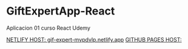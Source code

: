 # GiftExpertApp-React
Aplicacion 01 curso React Udemy

[NETLIFY HOST: gif-expert-mvpdvlp.netlify.app](https://gif-expert-mvpdvlp.netlify.app/)
[GITHUB PAGES HOST: ]()
